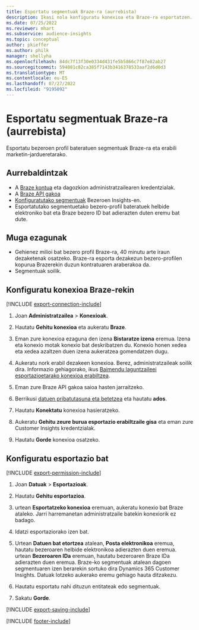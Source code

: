 ```yaml
---
title: Esportatu segmentuak Braze-ra (aurrebista)
description: Ikasi nola konfiguratu konexioa eta Braze-ra esportatzen.
ms.date: 07/25/2022
ms.reviewer: mhart
ms.subservice: audience-insights
ms.topic: conceptual
author: pkieffer
ms.author: philk
manager: shellyha
ms.openlocfilehash: 84dc7f13f30e0334d431fe5b5866c7f87e82ab27
ms.sourcegitcommit: 594081c82ca385f7143b3416378533aaf2d6d0d3
ms.translationtype: MT
ms.contentlocale: eu-ES
ms.lasthandoff: 07/27/2022
ms.locfileid: "9195092"
---
```

# <a name="export-segments-to-braze-preview"></a>Esportatu segmentuak Braze-ra (aurrebista)

Esportatu bezeroen profil bateratuen segmentuak Braze-ra eta erabili marketin-jardueretarako.

## <a name="prerequisites"></a>Aurrebaldintzak

- A [Braze kontua](https://www.braze.com/) eta dagozkion administratzailearen kredentzialak.
- A [Braze API gakoa](https://www.braze.com/docs/api/basics/)
- [Konfiguratutako segmentuak](segments.md) Bezeroen Insights-en.
- Esportatutako segmentuetako bezero-profil bateratuek helbide elektroniko bat eta Braze bezero ID bat adierazten duten eremu bat dute.

## <a name="known-limitations"></a>Muga ezagunak

- Gehienez milioi bat bezero profil Braze-ra, 40 minutu arte iraun dezaketenak osatzeko. Braze-ra esporta dezakezun bezero-profilen kopurua Brazerekin duzun kontratuaren araberakoa da.
- Segmentuak soilik.

## <a name="set-up-connection-to-braze"></a>Konfiguratu konexioa Braze-rekin

[!INCLUDE [export-connection-include](includes/export-connection-admn.md)]

1. Joan **Administratzailea** > **Konexioak**.

1. Hautatu **Gehitu konexioa** eta aukeratu **Braze**.

1. Eman zure konexioa ezaguna den izena **Bistaratze izena** eremua. Izena eta konexio motak konexio bat deskribatzen du. Konexio honen xedea eta xedea azaltzen duen izena aukeratzea gomendatzen dugu.

1. Aukeratu nork erabil dezakeen konexioa. Berez, administratzaileak soilik dira. Informazio gehiagorako, ikus [Baimendu laguntzaileei esportazioetarako konexioa erabiltzea](connections.md#allow-contributors-to-use-a-connection-for-exports).

1. Eman zure Braze API gakoa saioa hasten jarraitzeko.

1. Berrikusi [datuen pribatutasuna eta betetzea](connections.md#data-privacy-and-compliance) eta hautatu **ados**.

1. Hautatu **Konektatu** konexioa hasieratzeko.

1. Aukeratu **Gehitu zeure burua esportazio erabiltzaile gisa** eta eman zure Customer Insights kredentzialak.

1. Hautatu **Gorde** konexioa osatzeko.

## <a name="configure-an-export"></a>Konfiguratu esportazio bat

[!INCLUDE [export-permission-include](includes/export-permission.md)]

1. Joan **Datuak** > **Esportazioak**.

1. Hautatu **Gehitu esportazioa**.

1. urtean **Esportatzeko konexioa** eremuan, aukeratu konexio bat Braze ataleko. Jarri harremanetan administratzaile batekin konexiorik ez badago.

1. Idatzi esportaziorako izen bat.

1. Urtean **Datuen bat etortzea** atalean, **Posta elektronikoa** eremua, hautatu bezeroaren helbide elektronikoa adierazten duen eremua. urtean **Bezeroaren IDa** eremuan, hautatu bezeroaren Braze IDa adierazten duen eremua. Braze-ko segmentuak atalean dagoen segmentuaren izen berarekin sortuko dira Dynamics 365 Customer Insights. Datuak lotzeko aukerako eremu gehiago hauta ditzakezu.

1. Hautatu esportatu nahi dituzun entitateak edo segmentuak.

1. Sakatu **Gorde**.

[!INCLUDE [export-saving-include](includes/export-saving.md)]

[!INCLUDE [footer-include](includes/footer-banner.md)]
